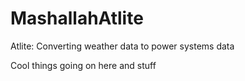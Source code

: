 # MashallahAtlite
Atlite: Converting weather data to power systems data

Cool things going on here and stuff
